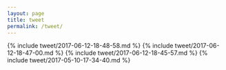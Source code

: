 ```yaml
---
layout: page
title: tweet
permalink: /tweet/
---
```


{% include tweet/2017-06-12-18-48-58.md %}
{% include tweet/2017-06-12-18-47-00.md %}
{% include tweet/2017-06-12-18-45-57.md %}
{% include tweet/2017-05-10-17-34-40.md %}
